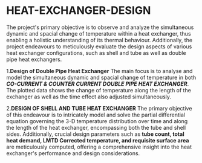 # HEAT-EXCHANGER-DESIGN
The project's primary objective is to observe and analyze the simultaneous dynamic and spacial change of temperature within a heat exchanger, thus enabling a holistic understanding of its thermal behaviour. Additionally, the project endeavours to meticulously evaluate the design aspects of various heat exchanger configurations, such as shell and tube as well as double pipe heat exchangers.

1.**Design of Double Pipe Heat Exchanger**
    The main focus is to analyse and model the simultaneous dynamic and spacial change of temperature in both **_CO-CURRENT & COUNTER CURRENT DOUBLE PIPE HEAT EXCHANGER_**.
    The plotted data shows the change of temperature along the length of the exchanger as well as the time effect also adjusted simultaneously.
    
2.**DESIGN OF SHELL AND TUBE HEAT EXCHANGER**
    The primary objective of this endeavour is to intricately model and solve the partial differential equation governing the 3-D temperature distribution over time and along the length of the heat exchanger,           encompassing both the tube and shell sides. Additionally, crucial design parameters such as **tube count, total heat demand, LMTD Corrected temperature, and requisite surface area** are meticulously computed,       offering a comprehensive insight into the heat exchanger's performance and design considerations.
    
